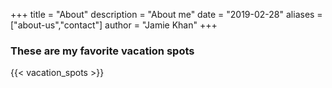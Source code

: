 +++
title = "About"
description = "About me"
date = "2019-02-28"
aliases = ["about-us","contact"]
author = "Jamie Khan"
+++


### These are my favorite vacation spots

{{< vacation_spots >}}
